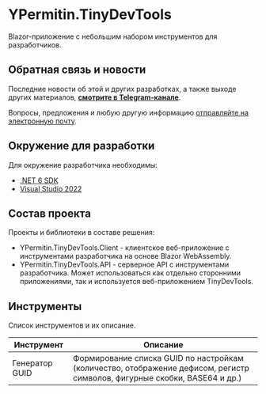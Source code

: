 # YPermitin.TinyDevTools

Blazor-приложение с небольшим набором инструментов для разработчиков.

## Обратная связь и новости

Последние новости об этой и других разработках, а также выходе других материалов, **[смотрите в Telegram-канале](https://t.me/DevQuietPlace)**.

Вопросы, предложения и любую другую информацию [отправляйте на электронную почту](mailto:i.need.ypermitin@yandex.ru).

## Окружение для разработки

Для окружение разработчика необходимы:

* [.NET 6 SDK](https://dotnet.microsoft.com/en-us/download/dotnet/6.0)
* [Visual Studio 2022](https://visualstudio.microsoft.com/ru/vs/)

## Состав проекта

Проекты и библиотеки в составе решения:

* YPermitin.TinyDevTools.Client - клиентское веб-приложение с инструментами разработчика на основе Blazor WebAssembly.
* YPermitin.TinyDevTools.API - серверное API с инструментами разработчика. Может использоваться как отдельно сторонними приложениями, так и используется веб-приложением TinyDevTools.

## Инструменты

Список инструментов и их описание.

| Инструмент | Описание |
| ---------- | -------- |
| Генератор GUID | Формирование списка GUID по настройкам (количество, отображение дефисом, регистр символов, фигурные скобки, BASE64 и др.) |